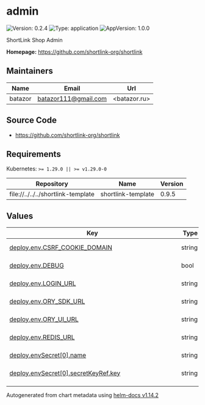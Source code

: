 # admin

![Version: 0.2.4](https://img.shields.io/badge/Version-0.2.4-informational?style=flat-square) ![Type: application](https://img.shields.io/badge/Type-application-informational?style=flat-square) ![AppVersion: 1.0.0](https://img.shields.io/badge/AppVersion-1.0.0-informational?style=flat-square)

ShortLink Shop Admin

**Homepage:** <https://github.com/shortlink-org/shortlink>

## Maintainers

| Name | Email | Url |
| ---- | ------ | --- |
| batazor | <batazor111@gmail.com> | <batazor.ru> |

## Source Code

* <https://github.com/shortlink-org/shortlink>

## Requirements

Kubernetes: `>= 1.29.0 || >= v1.29.0-0`

| Repository | Name | Version |
|------------|------|---------|
| file://../../../shortlink-template | shortlink-template | 0.9.5 |

## Values

<table height="400px" >
	<thead>
		<th>Key</th>
		<th>Type</th>
		<th>Default</th>
		<th>Description</th>
	</thead>
	<tbody>
		<tr>
			<td id="deploy--env--CSRF_COOKIE_DOMAIN"><a href="./values.yaml#L55">deploy.env.CSRF_COOKIE_DOMAIN</a></td>
			<td>
string
</td>
			<td>
				<div style="max-width: 300px;">
<pre lang="json">
"https://shop.shortlink.best"
</pre>
</div>
			</td>
			<td></td>
		</tr>
		<tr>
			<td id="deploy--env--DEBUG"><a href="./values.yaml#L54">deploy.env.DEBUG</a></td>
			<td>
bool
</td>
			<td>
				<div style="max-width: 300px;">
<pre lang="json">
true
</pre>
</div>
			</td>
			<td></td>
		</tr>
		<tr>
			<td id="deploy--env--LOGIN_URL"><a href="./values.yaml#L47">deploy.env.LOGIN_URL</a></td>
			<td>
string
</td>
			<td>
				<div style="max-width: 300px;">
<pre lang="json">
"https://shortlink.best/next/auth/login"
</pre>
</div>
			</td>
			<td></td>
		</tr>
		<tr>
			<td id="deploy--env--ORY_SDK_URL"><a href="./values.yaml#L45">deploy.env.ORY_SDK_URL</a></td>
			<td>
string
</td>
			<td>
				<div style="max-width: 300px;">
<pre lang="json">
"https://shortlink.best/api/auth"
</pre>
</div>
			</td>
			<td></td>
		</tr>
		<tr>
			<td id="deploy--env--ORY_UI_URL"><a href="./values.yaml#L46">deploy.env.ORY_UI_URL</a></td>
			<td>
string
</td>
			<td>
				<div style="max-width: 300px;">
<pre lang="json">
"https://shortlink.best/next/auth"
</pre>
</div>
			</td>
			<td></td>
		</tr>
		<tr>
			<td id="deploy--env--REDIS_URL"><a href="./values.yaml#L50">deploy.env.REDIS_URL</a></td>
			<td>
string
</td>
			<td>
				<div style="max-width: 300px;">
<pre lang="json">
"redis://redis-master.shortlink-shop:6379/0"
</pre>
</div>
			</td>
			<td></td>
		</tr>
		<tr>
			<td id="deploy--envSecret[0]--name"><a href="./values.yaml#L58">deploy.envSecret[0].name</a></td>
			<td>
string
</td>
			<td>
				<div style="max-width: 300px;">
<pre lang="json">
"POSTGRES_DB"
</pre>
</div>
			</td>
			<td></td>
		</tr>
		<tr>
			<td id="deploy--envSecret[0]--secretKeyRef--key"><a href="./values.yaml#L61">deploy.envSecret[0].secretKeyRef.key</a></td>
			<td>
string
</td>
			<td>
				<div style="max-width: 300px;">
<pre lang="json">
"dbname"
</pre>
</div>
			</td>
			<td></td>
		</tr>
		<tr>
			<td id="deploy--envSecret[0]--secretKeyRef--name"><a href="./values.yaml#L60">deploy.envSecret[0].secretKeyRef.name</a></td>
			<td>
string
</td>
			<td>
				<div style="max-width: 300px;">
<pre lang="json">
"shop-postgres-pguser-shop"
</pre>
</div>
			</td>
			<td></td>
		</tr>
		<tr>
			<td id="deploy--envSecret[1]--name"><a href="./values.yaml#L62">deploy.envSecret[1].name</a></td>
			<td>
string
</td>
			<td>
				<div style="max-width: 300px;">
<pre lang="json">
"POSTGRES_USER"
</pre>
</div>
			</td>
			<td></td>
		</tr>
		<tr>
			<td id="deploy--envSecret[1]--secretKeyRef--key"><a href="./values.yaml#L65">deploy.envSecret[1].secretKeyRef.key</a></td>
			<td>
string
</td>
			<td>
				<div style="max-width: 300px;">
<pre lang="json">
"user"
</pre>
</div>
			</td>
			<td></td>
		</tr>
		<tr>
			<td id="deploy--envSecret[1]--secretKeyRef--name"><a href="./values.yaml#L64">deploy.envSecret[1].secretKeyRef.name</a></td>
			<td>
string
</td>
			<td>
				<div style="max-width: 300px;">
<pre lang="json">
"shop-postgres-pguser-shop"
</pre>
</div>
			</td>
			<td></td>
		</tr>
		<tr>
			<td id="deploy--envSecret[2]--name"><a href="./values.yaml#L66">deploy.envSecret[2].name</a></td>
			<td>
string
</td>
			<td>
				<div style="max-width: 300px;">
<pre lang="json">
"POSTGRES_PASSWORD"
</pre>
</div>
			</td>
			<td></td>
		</tr>
		<tr>
			<td id="deploy--envSecret[2]--secretKeyRef--key"><a href="./values.yaml#L69">deploy.envSecret[2].secretKeyRef.key</a></td>
			<td>
string
</td>
			<td>
				<div style="max-width: 300px;">
<pre lang="json">
"password"
</pre>
</div>
			</td>
			<td></td>
		</tr>
		<tr>
			<td id="deploy--envSecret[2]--secretKeyRef--name"><a href="./values.yaml#L68">deploy.envSecret[2].secretKeyRef.name</a></td>
			<td>
string
</td>
			<td>
				<div style="max-width: 300px;">
<pre lang="json">
"shop-postgres-pguser-shop"
</pre>
</div>
			</td>
			<td></td>
		</tr>
		<tr>
			<td id="deploy--envSecret[3]--name"><a href="./values.yaml#L70">deploy.envSecret[3].name</a></td>
			<td>
string
</td>
			<td>
				<div style="max-width: 300px;">
<pre lang="json">
"POSTGRES_HOST"
</pre>
</div>
			</td>
			<td></td>
		</tr>
		<tr>
			<td id="deploy--envSecret[3]--secretKeyRef--key"><a href="./values.yaml#L73">deploy.envSecret[3].secretKeyRef.key</a></td>
			<td>
string
</td>
			<td>
				<div style="max-width: 300px;">
<pre lang="json">
"host"
</pre>
</div>
			</td>
			<td></td>
		</tr>
		<tr>
			<td id="deploy--envSecret[3]--secretKeyRef--name"><a href="./values.yaml#L72">deploy.envSecret[3].secretKeyRef.name</a></td>
			<td>
string
</td>
			<td>
				<div style="max-width: 300px;">
<pre lang="json">
"shop-postgres-pguser-shop"
</pre>
</div>
			</td>
			<td></td>
		</tr>
		<tr>
			<td id="deploy--image--pullPolicy"><a href="./values.yaml#L81">deploy.image.pullPolicy</a></td>
			<td>
string
</td>
			<td>
				<div style="max-width: 300px;">
<pre lang="json">
"IfNotPresent"
</pre>
</div>
			</td>
			<td>Global imagePullPolicy Default: 'Always' if image tag is 'latest', else 'IfNotPresent' Ref: http://kubernetes.io/docs/user-guide/images/#pre-pulling-images</td>
		</tr>
		<tr>
			<td id="deploy--image--repository"><a href="./values.yaml#L76">deploy.image.repository</a></td>
			<td>
string
</td>
			<td>
				<div style="max-width: 300px;">
<pre lang="json">
"registry.gitlab.com/shortlink-org/shortlink/shop_admin"
</pre>
</div>
			</td>
			<td></td>
		</tr>
		<tr>
			<td id="deploy--image--tag"><a href="./values.yaml#L77">deploy.image.tag</a></td>
			<td>
string
</td>
			<td>
				<div style="max-width: 300px;">
<pre lang="json">
"0.18.15.8"
</pre>
</div>
			</td>
			<td></td>
		</tr>
		<tr>
			<td id="deploy--livenessProbe"><a href="./values.yaml#L92">deploy.livenessProbe</a></td>
			<td>
object
</td>
			<td>
				<div style="max-width: 300px;">
<pre lang="json">
{
  "enabled": false,
  "httpGet": {
    "path": "/healthz/",
    "port": 8000
  },
  "initialDelaySeconds": 30
}
</pre>
</div>
			</td>
			<td>define a liveness probe that checks every 5 seconds, starting after 5 seconds</td>
		</tr>
		<tr>
			<td id="deploy--name"><a href="./values.yaml#L38">deploy.name</a></td>
			<td>
string
</td>
			<td>
				<div style="max-width: 300px;">
<pre lang="json">
null
</pre>
</div>
			</td>
			<td></td>
		</tr>
		<tr>
			<td id="deploy--readinessProbe"><a href="./values.yaml#L100">deploy.readinessProbe</a></td>
			<td>
object
</td>
			<td>
				<div style="max-width: 300px;">
<pre lang="json">
{
  "enabled": false,
  "httpGet": {
    "path": "/healthz/",
    "port": 8000
  },
  "initialDelaySeconds": 30
}
</pre>
</div>
			</td>
			<td>define a readiness probe that checks every 5 seconds, starting after 5 seconds</td>
		</tr>
		<tr>
			<td id="deploy--resources--limits"><a href="./values.yaml#L112">deploy.resources.limits</a></td>
			<td>
object
</td>
			<td>
				<div style="max-width: 300px;">
<pre lang="json">
{
  "cpu": "2000m",
  "memory": "512Mi"
}
</pre>
</div>
			</td>
			<td>We usually recommend not to specify default resources and to leave this as a conscious choice for the user. This also increases chances charts run on environments with little resources, such as Minikube. If you do want to specify resources, uncomment the following lines, adjust them as necessary, and remove the curly braces after 'resources:'.</td>
		</tr>
		<tr>
			<td id="deploy--resources--requests--cpu"><a href="./values.yaml#L116">deploy.resources.requests.cpu</a></td>
			<td>
string
</td>
			<td>
				<div style="max-width: 300px;">
<pre lang="json">
"200m"
</pre>
</div>
			</td>
			<td></td>
		</tr>
		<tr>
			<td id="deploy--resources--requests--memory"><a href="./values.yaml#L117">deploy.resources.requests.memory</a></td>
			<td>
string
</td>
			<td>
				<div style="max-width: 300px;">
<pre lang="json">
"128Mi"
</pre>
</div>
			</td>
			<td></td>
		</tr>
		<tr>
			<td id="deploy--securityContext"><a href="./values.yaml#L122">deploy.securityContext</a></td>
			<td>
object
</td>
			<td>
				<div style="max-width: 300px;">
<pre lang="json">
{
  "allowPrivilegeEscalation": false,
  "capabilities": {
    "drop": [
      "ALL"
    ]
  },
  "readOnlyRootFilesystem": true,
  "runAsGroup": 1000,
  "runAsNonRoot": true,
  "runAsUser": 1000
}
</pre>
</div>
			</td>
			<td>Security Context policies for controller pods See https://kubernetes.io/docs/tasks/administer-cluster/sysctl-cluster/ for notes on enabling and using sysctls</td>
		</tr>
		<tr>
			<td id="deploy--startupProbe"><a href="./values.yaml#L84">deploy.startupProbe</a></td>
			<td>
object
</td>
			<td>
				<div style="max-width: 300px;">
<pre lang="json">
{
  "enabled": false,
  "httpGet": {
    "path": "/healthz/",
    "port": 8000
  },
  "initialDelaySeconds": 30
}
</pre>
</div>
			</td>
			<td>define a liveness probe that checks every 5 seconds, starting after 5 seconds</td>
		</tr>
		<tr>
			<td id="deploy--type"><a href="./values.yaml#L41">deploy.type</a></td>
			<td>
string
</td>
			<td>
				<div style="max-width: 300px;">
<pre lang="json">
"Deployment"
</pre>
</div>
			</td>
			<td></td>
		</tr>
		<tr>
			<td id="ingress--annotations--"cert-manager--io/cluster-issuer""><a href="./values.yaml#L25">ingress.annotations."cert-manager.io/cluster-issuer"</a></td>
			<td>
string
</td>
			<td>
				<div style="max-width: 300px;">
<pre lang="json">
"cert-manager-production"
</pre>
</div>
			</td>
			<td></td>
		</tr>
		<tr>
			<td id="ingress--annotations--"nginx--ingress--kubernetes--io/enable-opentelemetry""><a href="./values.yaml#L27">ingress.annotations."nginx.ingress.kubernetes.io/enable-opentelemetry"</a></td>
			<td>
string
</td>
			<td>
				<div style="max-width: 300px;">
<pre lang="json">
"true"
</pre>
</div>
			</td>
			<td></td>
		</tr>
		<tr>
			<td id="ingress--annotations--"nginx--ingress--kubernetes--io/enable-owasp-core-rules""><a href="./values.yaml#L26">ingress.annotations."nginx.ingress.kubernetes.io/enable-owasp-core-rules"</a></td>
			<td>
string
</td>
			<td>
				<div style="max-width: 300px;">
<pre lang="json">
"true"
</pre>
</div>
			</td>
			<td></td>
		</tr>
		<tr>
			<td id="ingress--enabled"><a href="./values.yaml#L20">ingress.enabled</a></td>
			<td>
bool
</td>
			<td>
				<div style="max-width: 300px;">
<pre lang="json">
true
</pre>
</div>
			</td>
			<td></td>
		</tr>
		<tr>
			<td id="ingress--hostname"><a href="./values.yaml#L29">ingress.hostname</a></td>
			<td>
string
</td>
			<td>
				<div style="max-width: 300px;">
<pre lang="json">
"shop.shortlink.best"
</pre>
</div>
			</td>
			<td></td>
		</tr>
		<tr>
			<td id="ingress--ingressClassName"><a href="./values.yaml#L22">ingress.ingressClassName</a></td>
			<td>
string
</td>
			<td>
				<div style="max-width: 300px;">
<pre lang="json">
"nginx"
</pre>
</div>
			</td>
			<td></td>
		</tr>
		<tr>
			<td id="ingress--paths[0]--path"><a href="./values.yaml#L31">ingress.paths[0].path</a></td>
			<td>
string
</td>
			<td>
				<div style="max-width: 300px;">
<pre lang="json">
"/admin"
</pre>
</div>
			</td>
			<td></td>
		</tr>
		<tr>
			<td id="ingress--paths[0]--service--name"><a href="./values.yaml#L33">ingress.paths[0].service.name</a></td>
			<td>
string
</td>
			<td>
				<div style="max-width: 300px;">
<pre lang="json">
"shortlink-shop-admin"
</pre>
</div>
			</td>
			<td></td>
		</tr>
		<tr>
			<td id="ingress--paths[0]--service--port"><a href="./values.yaml#L34">ingress.paths[0].service.port</a></td>
			<td>
int
</td>
			<td>
				<div style="max-width: 300px;">
<pre lang="json">
8000
</pre>
</div>
			</td>
			<td></td>
		</tr>
		<tr>
			<td id="initContainers[0]--command[0]"><a href="./values.yaml#L154">initContainers[0].command[0]</a></td>
			<td>
string
</td>
			<td>
				<div style="max-width: 300px;">
<pre lang="json">
"python"
</pre>
</div>
			</td>
			<td></td>
		</tr>
		<tr>
			<td id="initContainers[0]--command[1]"><a href="./values.yaml#L154">initContainers[0].command[1]</a></td>
			<td>
string
</td>
			<td>
				<div style="max-width: 300px;">
<pre lang="json">
"src/migration.py"
</pre>
</div>
			</td>
			<td></td>
		</tr>
		<tr>
			<td id="initContainers[0]--command[2]"><a href="./values.yaml#L154">initContainers[0].command[2]</a></td>
			<td>
string
</td>
			<td>
				<div style="max-width: 300px;">
<pre lang="json">
"migrate"
</pre>
</div>
			</td>
			<td></td>
		</tr>
		<tr>
			<td id="initContainers[0]--envSecret[0]--name"><a href="./values.yaml#L157">initContainers[0].envSecret[0].name</a></td>
			<td>
string
</td>
			<td>
				<div style="max-width: 300px;">
<pre lang="json">
"POSTGRES_DB"
</pre>
</div>
			</td>
			<td></td>
		</tr>
		<tr>
			<td id="initContainers[0]--envSecret[0]--secretKeyRef--key"><a href="./values.yaml#L160">initContainers[0].envSecret[0].secretKeyRef.key</a></td>
			<td>
string
</td>
			<td>
				<div style="max-width: 300px;">
<pre lang="json">
"dbname"
</pre>
</div>
			</td>
			<td></td>
		</tr>
		<tr>
			<td id="initContainers[0]--envSecret[0]--secretKeyRef--name"><a href="./values.yaml#L159">initContainers[0].envSecret[0].secretKeyRef.name</a></td>
			<td>
string
</td>
			<td>
				<div style="max-width: 300px;">
<pre lang="json">
"shop-postgres-pguser-shop"
</pre>
</div>
			</td>
			<td></td>
		</tr>
		<tr>
			<td id="initContainers[0]--envSecret[1]--name"><a href="./values.yaml#L161">initContainers[0].envSecret[1].name</a></td>
			<td>
string
</td>
			<td>
				<div style="max-width: 300px;">
<pre lang="json">
"POSTGRES_USER"
</pre>
</div>
			</td>
			<td></td>
		</tr>
		<tr>
			<td id="initContainers[0]--envSecret[1]--secretKeyRef--key"><a href="./values.yaml#L164">initContainers[0].envSecret[1].secretKeyRef.key</a></td>
			<td>
string
</td>
			<td>
				<div style="max-width: 300px;">
<pre lang="json">
"user"
</pre>
</div>
			</td>
			<td></td>
		</tr>
		<tr>
			<td id="initContainers[0]--envSecret[1]--secretKeyRef--name"><a href="./values.yaml#L163">initContainers[0].envSecret[1].secretKeyRef.name</a></td>
			<td>
string
</td>
			<td>
				<div style="max-width: 300px;">
<pre lang="json">
"shop-postgres-pguser-shop"
</pre>
</div>
			</td>
			<td></td>
		</tr>
		<tr>
			<td id="initContainers[0]--envSecret[2]--name"><a href="./values.yaml#L165">initContainers[0].envSecret[2].name</a></td>
			<td>
string
</td>
			<td>
				<div style="max-width: 300px;">
<pre lang="json">
"POSTGRES_PASSWORD"
</pre>
</div>
			</td>
			<td></td>
		</tr>
		<tr>
			<td id="initContainers[0]--envSecret[2]--secretKeyRef--key"><a href="./values.yaml#L168">initContainers[0].envSecret[2].secretKeyRef.key</a></td>
			<td>
string
</td>
			<td>
				<div style="max-width: 300px;">
<pre lang="json">
"password"
</pre>
</div>
			</td>
			<td></td>
		</tr>
		<tr>
			<td id="initContainers[0]--envSecret[2]--secretKeyRef--name"><a href="./values.yaml#L167">initContainers[0].envSecret[2].secretKeyRef.name</a></td>
			<td>
string
</td>
			<td>
				<div style="max-width: 300px;">
<pre lang="json">
"shop-postgres-pguser-shop"
</pre>
</div>
			</td>
			<td></td>
		</tr>
		<tr>
			<td id="initContainers[0]--envSecret[3]--name"><a href="./values.yaml#L169">initContainers[0].envSecret[3].name</a></td>
			<td>
string
</td>
			<td>
				<div style="max-width: 300px;">
<pre lang="json">
"POSTGRES_HOST"
</pre>
</div>
			</td>
			<td></td>
		</tr>
		<tr>
			<td id="initContainers[0]--envSecret[3]--secretKeyRef--key"><a href="./values.yaml#L172">initContainers[0].envSecret[3].secretKeyRef.key</a></td>
			<td>
string
</td>
			<td>
				<div style="max-width: 300px;">
<pre lang="json">
"host"
</pre>
</div>
			</td>
			<td></td>
		</tr>
		<tr>
			<td id="initContainers[0]--envSecret[3]--secretKeyRef--name"><a href="./values.yaml#L171">initContainers[0].envSecret[3].secretKeyRef.name</a></td>
			<td>
string
</td>
			<td>
				<div style="max-width: 300px;">
<pre lang="json">
"shop-postgres-pguser-shop"
</pre>
</div>
			</td>
			<td></td>
		</tr>
		<tr>
			<td id="initContainers[0]--image--repository"><a href="./values.yaml#L152">initContainers[0].image.repository</a></td>
			<td>
string
</td>
			<td>
				<div style="max-width: 300px;">
<pre lang="json">
"registry.gitlab.com/shortlink-org/shortlink/shop_admin"
</pre>
</div>
			</td>
			<td></td>
		</tr>
		<tr>
			<td id="initContainers[0]--image--tag"><a href="./values.yaml#L153">initContainers[0].image.tag</a></td>
			<td>
string
</td>
			<td>
				<div style="max-width: 300px;">
<pre lang="json">
"0.18.15.8"
</pre>
</div>
			</td>
			<td></td>
		</tr>
		<tr>
			<td id="initContainers[0]--name"><a href="./values.yaml#L150">initContainers[0].name</a></td>
			<td>
string
</td>
			<td>
				<div style="max-width: 300px;">
<pre lang="json">
"migration"
</pre>
</div>
			</td>
			<td></td>
		</tr>
		<tr>
			<td id="istio--plugin--enabled"><a href="./values.yaml#L209">istio.plugin.enabled</a></td>
			<td>
bool
</td>
			<td>
				<div style="max-width: 300px;">
<pre lang="json">
false
</pre>
</div>
			</td>
			<td></td>
		</tr>
		<tr>
			<td id="jobs[0]--command[0]"><a href="./values.yaml#L180">jobs[0].command[0]</a></td>
			<td>
string
</td>
			<td>
				<div style="max-width: 300px;">
<pre lang="json">
"python"
</pre>
</div>
			</td>
			<td></td>
		</tr>
		<tr>
			<td id="jobs[0]--command[1]"><a href="./values.yaml#L180">jobs[0].command[1]</a></td>
			<td>
string
</td>
			<td>
				<div style="max-width: 300px;">
<pre lang="json">
"src/migration.py"
</pre>
</div>
			</td>
			<td></td>
		</tr>
		<tr>
			<td id="jobs[0]--command[2]"><a href="./values.yaml#L180">jobs[0].command[2]</a></td>
			<td>
string
</td>
			<td>
				<div style="max-width: 300px;">
<pre lang="json">
"loaddata"
</pre>
</div>
			</td>
			<td></td>
		</tr>
		<tr>
			<td id="jobs[0]--command[3]"><a href="./values.yaml#L180">jobs[0].command[3]</a></td>
			<td>
string
</td>
			<td>
				<div style="max-width: 300px;">
<pre lang="json">
"fixtures/good.json"
</pre>
</div>
			</td>
			<td></td>
		</tr>
		<tr>
			<td id="jobs[0]--envSecret[0]--name"><a href="./values.yaml#L183">jobs[0].envSecret[0].name</a></td>
			<td>
string
</td>
			<td>
				<div style="max-width: 300px;">
<pre lang="json">
"POSTGRES_DB"
</pre>
</div>
			</td>
			<td></td>
		</tr>
		<tr>
			<td id="jobs[0]--envSecret[0]--secretKeyRef--key"><a href="./values.yaml#L186">jobs[0].envSecret[0].secretKeyRef.key</a></td>
			<td>
string
</td>
			<td>
				<div style="max-width: 300px;">
<pre lang="json">
"dbname"
</pre>
</div>
			</td>
			<td></td>
		</tr>
		<tr>
			<td id="jobs[0]--envSecret[0]--secretKeyRef--name"><a href="./values.yaml#L185">jobs[0].envSecret[0].secretKeyRef.name</a></td>
			<td>
string
</td>
			<td>
				<div style="max-width: 300px;">
<pre lang="json">
"shop-postgres-pguser-shop"
</pre>
</div>
			</td>
			<td></td>
		</tr>
		<tr>
			<td id="jobs[0]--envSecret[1]--name"><a href="./values.yaml#L187">jobs[0].envSecret[1].name</a></td>
			<td>
string
</td>
			<td>
				<div style="max-width: 300px;">
<pre lang="json">
"POSTGRES_USER"
</pre>
</div>
			</td>
			<td></td>
		</tr>
		<tr>
			<td id="jobs[0]--envSecret[1]--secretKeyRef--key"><a href="./values.yaml#L190">jobs[0].envSecret[1].secretKeyRef.key</a></td>
			<td>
string
</td>
			<td>
				<div style="max-width: 300px;">
<pre lang="json">
"user"
</pre>
</div>
			</td>
			<td></td>
		</tr>
		<tr>
			<td id="jobs[0]--envSecret[1]--secretKeyRef--name"><a href="./values.yaml#L189">jobs[0].envSecret[1].secretKeyRef.name</a></td>
			<td>
string
</td>
			<td>
				<div style="max-width: 300px;">
<pre lang="json">
"shop-postgres-pguser-shop"
</pre>
</div>
			</td>
			<td></td>
		</tr>
		<tr>
			<td id="jobs[0]--envSecret[2]--name"><a href="./values.yaml#L191">jobs[0].envSecret[2].name</a></td>
			<td>
string
</td>
			<td>
				<div style="max-width: 300px;">
<pre lang="json">
"POSTGRES_PASSWORD"
</pre>
</div>
			</td>
			<td></td>
		</tr>
		<tr>
			<td id="jobs[0]--envSecret[2]--secretKeyRef--key"><a href="./values.yaml#L194">jobs[0].envSecret[2].secretKeyRef.key</a></td>
			<td>
string
</td>
			<td>
				<div style="max-width: 300px;">
<pre lang="json">
"password"
</pre>
</div>
			</td>
			<td></td>
		</tr>
		<tr>
			<td id="jobs[0]--envSecret[2]--secretKeyRef--name"><a href="./values.yaml#L193">jobs[0].envSecret[2].secretKeyRef.name</a></td>
			<td>
string
</td>
			<td>
				<div style="max-width: 300px;">
<pre lang="json">
"shop-postgres-pguser-shop"
</pre>
</div>
			</td>
			<td></td>
		</tr>
		<tr>
			<td id="jobs[0]--envSecret[3]--name"><a href="./values.yaml#L195">jobs[0].envSecret[3].name</a></td>
			<td>
string
</td>
			<td>
				<div style="max-width: 300px;">
<pre lang="json">
"POSTGRES_HOST"
</pre>
</div>
			</td>
			<td></td>
		</tr>
		<tr>
			<td id="jobs[0]--envSecret[3]--secretKeyRef--key"><a href="./values.yaml#L198">jobs[0].envSecret[3].secretKeyRef.key</a></td>
			<td>
string
</td>
			<td>
				<div style="max-width: 300px;">
<pre lang="json">
"host"
</pre>
</div>
			</td>
			<td></td>
		</tr>
		<tr>
			<td id="jobs[0]--envSecret[3]--secretKeyRef--name"><a href="./values.yaml#L197">jobs[0].envSecret[3].secretKeyRef.name</a></td>
			<td>
string
</td>
			<td>
				<div style="max-width: 300px;">
<pre lang="json">
"shop-postgres-pguser-shop"
</pre>
</div>
			</td>
			<td></td>
		</tr>
		<tr>
			<td id="jobs[0]--image--repository"><a href="./values.yaml#L178">jobs[0].image.repository</a></td>
			<td>
string
</td>
			<td>
				<div style="max-width: 300px;">
<pre lang="json">
"registry.gitlab.com/shortlink-org/shortlink/shop_admin"
</pre>
</div>
			</td>
			<td></td>
		</tr>
		<tr>
			<td id="jobs[0]--image--tag"><a href="./values.yaml#L179">jobs[0].image.tag</a></td>
			<td>
string
</td>
			<td>
				<div style="max-width: 300px;">
<pre lang="json">
"0.18.15.8"
</pre>
</div>
			</td>
			<td></td>
		</tr>
		<tr>
			<td id="jobs[0]--name"><a href="./values.yaml#L176">jobs[0].name</a></td>
			<td>
string
</td>
			<td>
				<div style="max-width: 300px;">
<pre lang="json">
"migration"
</pre>
</div>
			</td>
			<td></td>
		</tr>
		<tr>
			<td id="monitoring--enabled"><a href="./values.yaml#L203">monitoring.enabled</a></td>
			<td>
bool
</td>
			<td>
				<div style="max-width: 300px;">
<pre lang="json">
true
</pre>
</div>
			</td>
			<td></td>
		</tr>
		<tr>
			<td id="networkPolicy--enabled"><a href="./values.yaml#L214">networkPolicy.enabled</a></td>
			<td>
bool
</td>
			<td>
				<div style="max-width: 300px;">
<pre lang="json">
false
</pre>
</div>
			</td>
			<td></td>
		</tr>
		<tr>
			<td id="service--ports[0]--name"><a href="./values.yaml#L139">service.ports[0].name</a></td>
			<td>
string
</td>
			<td>
				<div style="max-width: 300px;">
<pre lang="json">
"http"
</pre>
</div>
			</td>
			<td></td>
		</tr>
		<tr>
			<td id="service--ports[0]--port"><a href="./values.yaml#L140">service.ports[0].port</a></td>
			<td>
int
</td>
			<td>
				<div style="max-width: 300px;">
<pre lang="json">
8000
</pre>
</div>
			</td>
			<td></td>
		</tr>
		<tr>
			<td id="service--ports[0]--protocol"><a href="./values.yaml#L141">service.ports[0].protocol</a></td>
			<td>
string
</td>
			<td>
				<div style="max-width: 300px;">
<pre lang="json">
"TCP"
</pre>
</div>
			</td>
			<td></td>
		</tr>
		<tr>
			<td id="service--ports[0]--public"><a href="./values.yaml#L142">service.ports[0].public</a></td>
			<td>
bool
</td>
			<td>
				<div style="max-width: 300px;">
<pre lang="json">
true
</pre>
</div>
			</td>
			<td></td>
		</tr>
		<tr>
			<td id="service--ports[1]--name"><a href="./values.yaml#L143">service.ports[1].name</a></td>
			<td>
string
</td>
			<td>
				<div style="max-width: 300px;">
<pre lang="json">
"metrics"
</pre>
</div>
			</td>
			<td></td>
		</tr>
		<tr>
			<td id="service--ports[1]--port"><a href="./values.yaml#L144">service.ports[1].port</a></td>
			<td>
int
</td>
			<td>
				<div style="max-width: 300px;">
<pre lang="json">
9090
</pre>
</div>
			</td>
			<td></td>
		</tr>
		<tr>
			<td id="service--ports[1]--protocol"><a href="./values.yaml#L145">service.ports[1].protocol</a></td>
			<td>
string
</td>
			<td>
				<div style="max-width: 300px;">
<pre lang="json">
"TCP"
</pre>
</div>
			</td>
			<td></td>
		</tr>
		<tr>
			<td id="service--ports[1]--public"><a href="./values.yaml#L146">service.ports[1].public</a></td>
			<td>
bool
</td>
			<td>
				<div style="max-width: 300px;">
<pre lang="json">
true
</pre>
</div>
			</td>
			<td></td>
		</tr>
		<tr>
			<td id="service--type"><a href="./values.yaml#L137">service.type</a></td>
			<td>
string
</td>
			<td>
				<div style="max-width: 300px;">
<pre lang="json">
"ClusterIP"
</pre>
</div>
			</td>
			<td></td>
		</tr>
	</tbody>
</table>

----------------------------------------------
Autogenerated from chart metadata using [helm-docs v1.14.2](https://github.com/norwoodj/helm-docs/releases/v1.14.2)
